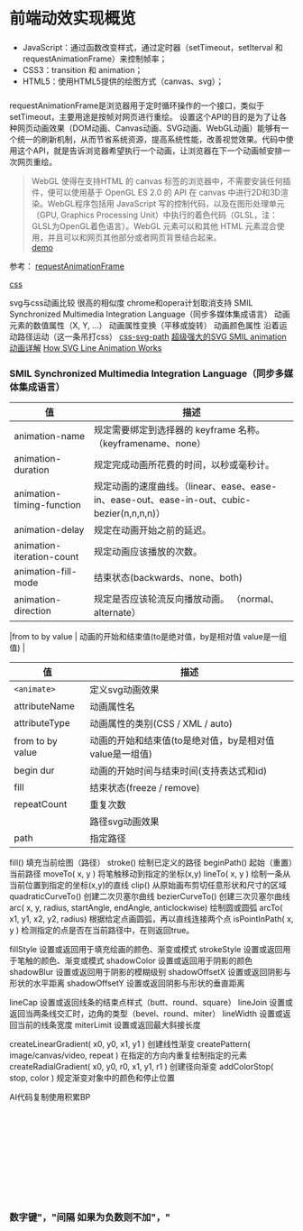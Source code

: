 # 前端动效实现概览

### 
* JavaScript：通过函数改变样式，通过定时器（setTimeout，setIterval 和 requestAnimationFrame）来控制帧率；
* CSS3：transition 和 animation；
* HTML5：使用HTML5提供的绘图方式（canvas、svg）；



###

requestAnimationFrame是浏览器用于定时循环操作的一个接口，类似于setTimeout，主要用途是按帧对网页进行重绘。
设置这个API的目的是为了让各种网页动画效果（DOM动画、Canvas动画、SVG动画、WebGL动画）能够有一个统一的刷新机制，从而节省系统资源，提高系统性能，改善视觉效果。代码中使用这个API，就是告诉浏览器希望执行一个动画，让浏览器在下一个动画帧安排一次网页重绘。

>WebGL 使得在支持HTML 的 canvas 标签的浏览器中，不需要安装任何插件，便可以使用基于 OpenGL ES 2.0 的 API 在 canvas 中进行2D和3D渲染。WebGL程序包括用 JavaScript 写的控制代码，以及在图形处理单元（GPU, Graphics Processing Unit）中执行的着色代码（GLSL，注：GLSL为OpenGL着色语言）。WebGL 元素可以和其他 HTML 元素混合使用，并且可以和网页其他部分或者网页背景结合起来。  
[demo](https://codepen.io/luo_-cc/pen/rZeZZQ)

参考：
[requestAnimationFrame](https://developer.mozilla.org/en-US/docs/Web/API/window/requestAnimationFrame) 

[css](https://codepen.io/luo_-cc/pen/WgxELE)

svg与css动画比较 很高的相似度 chrome和opera计划取消支持 SMIL Synchronized Multimedia Integration Language（同步多媒体集成语言）
动画元素的数值属性（X, Y, …）
动画属性变换（平移或旋转）
动画颜色属性
沿着运动路径运动（这一条吊打css）
[](https://codepen.io/luo_-cc/pen/KxgaQP)
[css-svg-path](https://codepen.io/luo_-cc/pen/GXqYZN)
[超级强大的SVG SMIL animation动画详解](https://www.zhangxinxu.com/wordpress/2014/08/so-powerful-svg-smil-animation/)
[How SVG Line Animation Works](https://css-tricks.com/svg-line-animation-works/)


### SMIL Synchronized Multimedia Integration Language（同步多媒体集成语言）

|值	| 描述 |
| --- | --- |
|animation-name	| 规定需要绑定到选择器的 keyframe 名称。（keyframename、none） |
|animation-duration	| 规定完成动画所花费的时间，以秒或毫秒计。 |
|animation-timing-function | 规定动画的速度曲线。（linear、ease、ease-in、ease-out、ease-in-out、cubic-bezier(n,n,n,n)） |
|animation-delay | 规定在动画开始之前的延迟。 |
|animation-iteration-count | 规定动画应该播放的次数。 |
|animation-fill-mode | 结束状态(backwards、none、both) |
|animation-direction | 规定是否应该轮流反向播放动画。 （normal、alternate） |


<set>
|from to by value | 动画的开始和结束值(to是绝对值，by是相对值 value是一组值) | 
<animate>

<animateColor>
<animateTransform>
<animateMotion>   

|值	| 描述 |
| --- | --- |
|```<animate> ```| 定义svg动画效果 |
|attributeName | 动画属性名 |
|attributeType | 动画属性的类别(CSS / XML / auto) | 
|from to by value | 动画的开始和结束值(to是绝对值，by是相对值 value是一组值) | 
|begin dur | 动画的开始时间与结束时间(支持表达式和id) | 
|fill | 结束状态(freeze / remove) | 
|repeatCount | 重复次数 | 
|<animateMotion> | 路径svg动画效果 |
|path| 指定路径 |


   


fill()  填充当前绘图（路径）
stroke() 绘制已定义的路径
beginPath()  起始（重置）当前路径
moveTo( x, y )  将笔触移动到指定的坐标(x,y)
lineTo( x, y )  绘制一条从当前位置到指定的坐标(x,y)的直线
clip()  从原始画布剪切任意形状和尺寸的区域
quadraticCurveTo()  创建二次贝塞尔曲线
bezierCurveTo()   创建三次贝塞尔曲线
arc( x, y, radius, startAngle, endAngle, anticlockwise)  绘制圆或圆弧
arcTo( x1, y1, x2, y2, radius)  根据给定点画圆弧，再以直线连接两个点
isPointInPath( x, y )  检测指定的点是否在当前路径中，在则返回true。



fillStyle  设置或返回用于填充绘画的颜色、渐变或模式
strokeStyle  设置或返回用于笔触的颜色、渐变或模式
shadowColor  设置或返回用于阴影的颜色
shadowBlur   设置或返回用于阴影的模糊级别
shadowOffsetX  设置或返回阴影与形状的水平距离
shadowOffsetY  设置或返回阴影与形状的垂直距离



lineCap  设置或返回线条的结束点样式（butt、round、square）
lineJoin  设置或返回当两条线交汇时，边角的类型（bevel、round、miter）
lineWidth  设置或返回当前的线条宽度
miterLimit  设置或返回最大斜接长度



createLinearGradient( x0, y0, x1, y1 )  创建线性渐变
createPattern( image/canvas/video, repeat )  在指定的方向内重复绘制指定的元素
createRadialGradient( x0, y0, r0, x1, y1, r1 ) 创建径向渐变
addColorStop( stop, color )  规定渐变对象中的颜色和停止位置











AI代码复制使用积累BP
<!-- Generator: Adobe Illustrator 22.1.0, SVG Export Plug-In  -->
<svg version="1.1"
	 xmlns="http://www.w3.org/2000/svg" xmlns:xlink="http://www.w3.org/1999/xlink" xmlns:a="http://ns.adobe.com/AdobeSVGViewerExtensions/3.0/"
	 x="0px" y="0px" width="64.4px" height="69.8px" viewBox="0 0 64.4 69.8" style="enable-background:new 0 0 64.4 69.8;"
	 xml:space="preserve">
<style type="text/css">
	.st0{fill:#1A7AF4;}
</style>
<defs>
</defs>
<g>
	<g>
		<path class="st0" d="M31.2,0.3L0.9,18.8C0.3,19.2,0,19.8,0,20.4v16.5c0,17.6,14,32.4,31.2,32.9c0.1,0,0.3,0,0.4,0h1.1
			c0.1,0,0.3,0,0.4,0c17.2-0.5,31.2-15.3,31.2-32.9V20.4c0-0.6-0.3-1.2-0.9-1.6L33.2,0.3C32.6-0.1,31.8-0.1,31.2,0.3z M32.2,61.8
			h-0.1c-0.3,0-0.6,0-0.8,0C18.4,61.3,8,50.2,8,37V24.7c0-0.5,0.2-0.9,0.6-1.1l22.9-14c0.4-0.3,1-0.3,1.4,0l22.8,13.9
			c0.4,0.2,0.6,0.7,0.6,1.1V37c0,13.2-10.4,24.3-23.3,24.8C32.9,61.8,32.6,61.8,32.2,61.8z"/>
	</g>
	<g>
		<path class="st0" d="M32.2,50.9c-6.8,0-12.6-4.8-14-11.5c-0.4-2.1,1-4.2,3.1-4.6c2.1-0.4,4.2,1,4.6,3.1c0.6,2.9,3.2,5.1,6.2,5.1
			c3,0,5.6-2.1,6.2-5c0.4-2.1,2.5-3.5,4.7-3.1c2.1,0.4,3.5,2.5,3.1,4.7C44.8,46.1,38.9,50.9,32.2,50.9z"/>
	</g>
</g>
</svg>

<svg version="1.1"
	 x="0px" y="0px" width="64.4px" height="69.8px" viewBox="0 0 64.4 69.8" style="enable-background:new 0 0 64.4 69.8;"
	 xml:space="preserve">
<style type="text/css">
	.st0{fill:#1A7AF4;}
</style>
<defs>
</defs>
<g>
	<g>
		<path class="st0" d="M31.2,0.3L0.9,18.8C0.3,19.2,0,19.8,0,20.4v16.5c0,17.6,14,32.4,31.2,32.9c0.1,0,0.3,0,0.4,0h1.1
			c0.1,0,0.3,0,0.4,0c17.2-0.5,31.2-15.3,31.2-32.9V20.4c0-0.6-0.3-1.2-0.9-1.6L33.2,0.3C32.6-0.1,31.8-0.1,31.2,0.3z M32.2,61.8
			h-0.1c-0.3,0-0.6,0-0.8,0C18.4,61.3,8,50.2,8,37V24.7c0-0.5,0.2-0.9,0.6-1.1l22.9-14c0.4-0.3,1-0.3,1.4,0l22.8,13.9
			c0.4,0.2,0.6,0.7,0.6,1.1V37c0,13.2-10.4,24.3-23.3,24.8C32.9,61.8,32.6,61.8,32.2,61.8z"/>
	</g>
	<g>
		<path class="st0" d="M32.2,50.9c-6.8,0-12.6-4.8-14-11.5c-0.4-2.1,1-4.2,3.1-4.6c2.1-0.4,4.2,1,4.6,3.1c0.6,2.9,3.2,5.1,6.2,5.1
			c3,0,5.6-2.1,6.2-5c0.4-2.1,2.5-3.5,4.7-3.1c2.1,0.4,3.5,2.5,3.1,4.7C44.8,46.1,38.9,50.9,32.2,50.9z"/>
	</g>
</g>
</svg>
<path class="st0" 
    d="
    M31.2,0.3
    L0.9,18.8
    C0.3,19.2,0,19.8,0,20.4
    v16.5
    c0,17.6,14,32.4,31.2,32.9
    c0.1,0,0.3,0,0.4,0
    h1.1
    c0.1,0,0.3,0,0.4,0
    c17.2-0.5,31.2-15.3,31.2-32.9
    V20.4
    c0-0.6-0.3-1.2-0.9-1.6
    L33.2,0.3C32.6-0.1,31.8-0.1,31.2,0.3
    z 
    M32.2,61.8
    h-0.1
    c-0.3,0-0.6,0-0.8,0
    C18.4,61.3,8,50.2,8,37
    V24.7
    c0-0.5,0.2-0.9,0.6-1.1l22.9-14
    c0.4-0.3,1-0.3,1.4,0l22.8,13.9
    c0.4,0.2,0.6,0.7,0.6,1.1
    V37
    c0,13.2-10.4,24.3-23.3,24.8
    C32.9,61.8,32.6,61.8,32.2,61.8
    z"/>


### 数字键"，"间隔 如果为负数则不加"，" 

